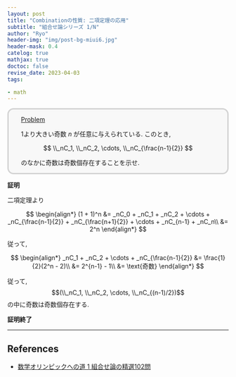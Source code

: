 ```yaml
---
layout: post
title: "Combinationの性質: 二項定理の応用"
subtitle: "組合せ論シリーズ 1/N"
author: "Ryo"
header-img: "img/post-bg-miui6.jpg"
header-mask: 0.4
catelog: true
mathjax: true
doctoc: false
revise_date: 2023-04-03
tags:

- math
---
```



<div style='padding-left: 2em; padding-right: 2em; border-radius: 1em; border-style:solid; border-color:#D3D3D3; background-color:#F8F8F8'>
<p class="h4"><ins>Problem </ins></p>

$1$より大きい奇数 $n$ が任意に与えられている. このとき,

<p style="text-align: center;">
$$
\\_nC_1, \\_nC_2, \cdots, \\_nC_{\frac{n-1}{2}}
$$
</p>

のなかに奇数は奇数個存在することを示せ.

</div>

**証明**

二項定理より

$$
\begin{align*}
(1 + 1)^n &= _nC_0 + _nC_1 + _nC_2 + \cdots + _nC_{\frac{n-1}{2}} + _nC_{\frac{n+1}{2}} + \cdots + _nC_{n-1} + _nC_n\\
          &= 2^n
\end{align*}
$$

従って,

$$
\begin{align*}
_nC_1 + _nC_2 + \cdots + _nC_{\frac{n-1}{2}} &= \frac{1}{2}(2^n - 2)\\
                                             &= 2^{n-1} - 1\\
                                             &= \text{奇数}
\end{align*}
$$

従って, $$(\\_nC_1, \\_nC_2, \cdots, \\_nC_{(n-1)/2})$$ の中に奇数は奇数個存在する.

**証明終了**

---


## References

- [数学オリンピックへの道 1 組合せ論の精選102問](https://www.asakura.co.jp/detail.php?book_code=11807)
